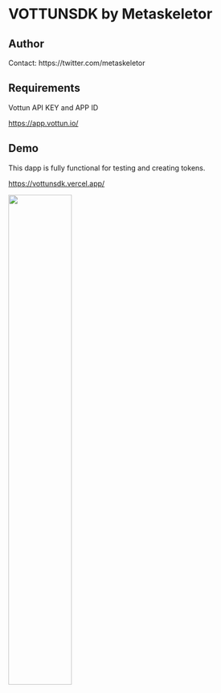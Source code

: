 <h1>VOTTUNSDK by Metaskeletor</h1>

<h2>Author</h2>
Contact: https://twitter.com/metaskeletor

<h2>Requirements</h2>
Vottun API KEY and APP ID 

https://app.vottun.io/

<h2>Demo</h2>
<p>This dapp is fully functional for testing and creating tokens.</p>

https://vottunsdk.vercel.app/

<img src="https://www.metaskeletor.club/vottun/Vottun-SKD-by-MetaSkeletor.png" width="50%" />

